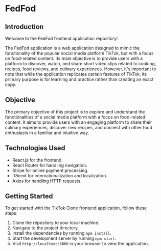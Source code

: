 # FedFod

## Introduction

Welcome to the FedFod frontend application repository!

The FedFod application is a web application designed to mimic the functionality of the popular social media platform TikTok, but with a focus on food-related content. Its main objective is to provide users with a platform to discover, watch, and share short video clips related to cooking, recipes, food reviews, and culinary experiences. However, it's important to note that while the application replicates certain features of TikTok, its primary purpose is for learning and practice rather than creating an exact copy.

## Objective

The primary objective of this project is to explore and understand the functionalities of a social media platform with a focus on food-related content. It aims to provide users with an engaging platform to share their culinary experiences, discover new recipes, and connect with other food enthusiasts in a familiar and intuitive way.

## Technologies Used

- React.js for the frontend.
- React Router for handling navigation.
- Stripe for online payment processing.
- i18next for internationalization and localization.
- Axios for handling HTTP requests.

## Getting Started

To get started with the TikTok Clone frontend application, follow these steps:

1. Clone the repository to your local machine.
2. Navigate to the project directory.
3. Install the dependencies by running `npm install`.
4. Start the development server by running `npm start`.
5. Visit `http://localhost:3000` in your browser to view the application.
